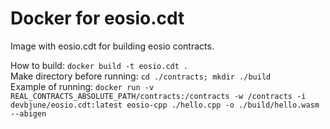 # **Docker for eosio.cdt** #
Image with eosio.cdt for building eosio contracts.

How to build: `docker build -t eosio.cdt .`  
Make directory before running: `cd ./contracts; mkdir ./build`  
Example of running: `docker run -v REAL_CONTRACTS_ABSOLUTE_PATH/contracts:/contracts -w /contracts -i devbjune/eosio.cdt:latest eosio-cpp ./hello.cpp -o ./build/hello.wasm --abigen`